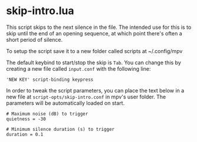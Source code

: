 # skip-intro.lua #

This script skips to the next silence in the file. The intended use for this is to skip until the end of an opening sequence, at which point there's often a short period of silence.

To setup the script save it to a new folder called scripts at ~/.config/mpv

The default keybind to start/stop the skip is `Tab`. You can change this by creating a new file called `input.conf` with the following line:
```
'NEW KEY' script-binding keypress
```

In order to tweak the script parameters, you can place the text below in a new file at `script-opts/skip-intro.conf` in mpv's user folder. The parameters will be automatically loaded on start.

```
# Maximum noise (dB) to trigger
quietness = -30

# Minimum silence duration (s) to trigger
duration = 0.1
```
